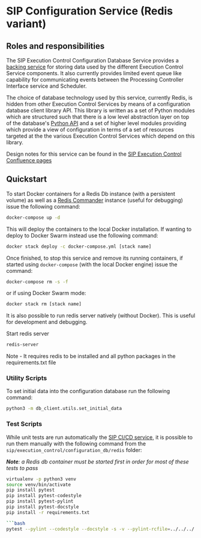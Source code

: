 # SIP Configuration Service (Redis variant)

## Roles and responsibilities

The SIP Execution Control Configuration Database Service provides a 
[backing service](https://12factor.net/backing-services) for storing data used
by the different Execution Control Service components. It also currently 
provides limited event queue like capability for communicating events
between the Processing Controller Interface service and Scheduler. 

The choice of database technology used by this service, currently Redis, 
is hidden from other Execution Control Services by means of a configuration 
database client library API. This library is written as a set of Python 
modules which are structured such that there is a low level abstraction 
layer on top of the database's 
[Python API](https://redis-py.readthedocs.io/en/latest/) and a set of higher 
level modules providing which provide a view of configuration in terms of a set
of resources targeted at the the various Execution Control Services which 
depend on this library.

Design notes for this service can be found in the
[SIP Execution Control Confluence pages](https://confluence.ska-sdp.org/display/WBS/SIP%3A+%5BEC%5D+Configuration+Database+Service)

## Quickstart

To start Docker containers for a Redis Db instance (with a persistent volume)
as well as a [Redis Commander](https://github.com/joeferner/redis-commander)
instance (useful for debugging) issue the following command:

```bash
docker-compose up -d
```

This will deploy the containers to the local Docker installation. If wanting
to deploy to Docker Swarm instead use the following command:

```bash
docker stack deploy -c docker-compose.yml [stack name]
```

Once finished, to stop this service and remove its running containers, if
started using `docker-compose` (with the local Docker engine) issue the
command:

```bash
docker-compose rm -s -f
```

or if using Docker Swarm mode:

```bash
docker stack rm [stack name]
```

It is also possible to run redis server natively (without Docker). This is
useful for development and debugging.

Start redis server

```bash
redis-server
```

Note - It requires redis to be installed and all python packages in the
requirements.txt file

### Utility Scripts

To set initial data into the configuration database run the following command:

```bash
python3 -m db_client.utils.set_initial_data
```

### Test Scripts


While unit tests are run automatically the 
[SIP CI/CD service](https://travis-ci.com/SKA-ScienceDataProcessor/integration-prototype),
it is possible to run them manually with the following command from the
`sip/execution_control/configuration_db/redis` folder:

***Note**: a Redis db container must be started first in order for most of
these tests to pass*

```bash
virtualenv -p python3 venv
source venv/bin/activate
pip install pytest
pip install pytest-codestyle
pip install pytest-pylint
pip install pytest-docstyle
pip install -r requirements.txt

```bash
pytest --pylint --codestyle --docstyle -s -v --pylint-rcfile=../../../../.pylintrc .
```
